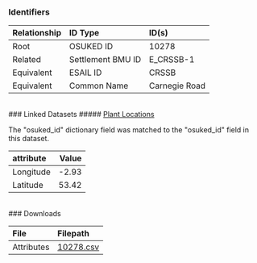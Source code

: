 ### Identifiers

| Relationship   | ID Type           | ID(s)         |
|:---------------|:------------------|:--------------|
| Root           | OSUKED ID         | 10278         |
| Related        | Settlement BMU ID | E_CRSSB-1     |
| Equivalent     | ESAIL ID          | CRSSB         |
| Equivalent     | Common Name       | Carnegie Road |

<br>
### Linked Datasets
##### <a href="https://raw.githubusercontent.com/OSUKED/Dictionary-Datasets/main/datasets/plant-locations/datapackage.json">Plant Locations</a>



The "osuked_id" dictionary field was matched to the "osuked_id" field in this dataset.

| attribute   |   Value |
|:------------|--------:|
| Longitude   |   -2.93 |
| Latitude    |   53.42 |


<br>
### Downloads


| File       | Filepath                                                                              |
|:-----------|:--------------------------------------------------------------------------------------|
| Attributes | [10278.csv](https://osuked.github.io/Power-Station-Dictionary/object_attrs/10278.csv) |

